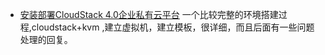 - [安装部署CloudStack 4.0企业私有云平台](http://heylinux.com/archives/2093.html#comment-1869)
一个比较完整的环境搭建过程,cloudstack+kvm ,建立虚拟机，建立模板，很详细，而且后面有一些问题处理的回复。

